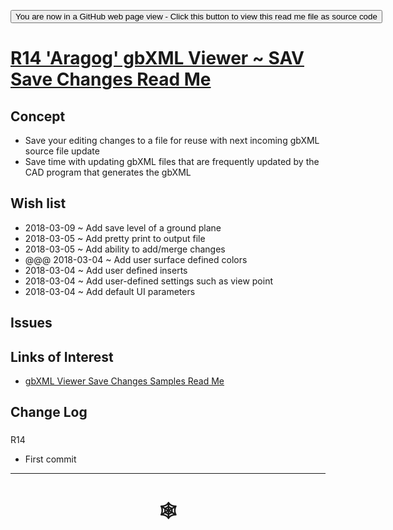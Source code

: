 <span style=display:none; >[You are now in a GitHub source code view - click this link to view Read Me file as a web page](http://www.ladybug.tools/spider/index.html#gbxml-viewer/r14/gv-sav-save-changes/README.md "View file as a web page." ) </span>

<div><input type=button onclick="window.location.href='https://github.com/ladybug-tools/spider/blob/master/gbxml-viewer/r14/gv-sav-save-changes/README-template.md'";
value='You are now in a GitHub web page view - Click this button to view this read me file as source code' ></div>

# [R14 'Aragog' gbXML Viewer ~ SAV Save Changes Read Me]( #gbxml-viewer/r14/gv-sav-save-changes/README-template.md )

<!--
<iframe class=iframeReadMe src=https://www.ladybug.tools/spider/gbxml-viewer/r14/xxxxx/gv-tmp.html width=100% height=400px >Iframes are not displayed on github.com</iframe>

## Full screen test script: [ZZZZZ]( https://www.ladybug.tools/spider/gbxml-viewer/r14/xxxxx/gv-tmp.html )
-->


## Concept

* Save your editing changes to a file for reuse with next incoming gbXML source file update
* Save time with updating gbXML files that are frequently updated by the CAD program that generates the gbXML



## Wish list

* 2018-03-09 ~ Add save level of a ground plane
* 2018-03-05 ~ Add pretty print to output file
* 2018-03-05 ~ Add ability to add/merge changes
* @@@ 2018-03-04 ~ Add user surface defined colors
* 2018-03-04 ~ Add user defined inserts
* 2018-03-04 ~ Add user-defined settings such as view point
* 2018-03-04 ~ Add default UI parameters


## Issues



## Links of Interest

* [gbXML Viewer Save Changes Samples Read Me]( http://www.ladybug.tools/spider/index.html#gbxml-sample-files/save-changes-samples/README.md )



## Change Log

###

R14
* First commit

***

# <center title="hello!" ><a href=javascript:window.scrollTo(0,0); style=text-decoration:none; > &#x1f578; </a></center>



